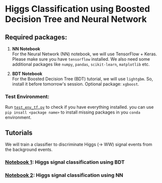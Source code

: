 # Higgs Classification using Boosted Decision Tree and Neural Network

## Required packages:

1. **NN Notebook**   
For the Neural Network (NN) notebook, we will use TensorFlow + Keras. Please make sure you have `tensorflow` installed. We also need some additional packages like `numpy`, `pandas`, `scikit-learn`, `matplotlib` etc.


2. **BDT Notebook**   
For the Boosted Decision Tree (BDT) tutorial, we will use `lightgbm`. So, install it before tomorrow's session. Optional package: `xgboost`.



### Test Environment:

Run [`test_env_tf.py`](https://github.com/ml4hep-India/icts-2023/blob/main/higgs_classification/test_env_tf.py) to check if you have everything installed. you can use `pip insall <package name>` to install missing packages in you `conda` environment.

## Tutorials
We will train a classifier to discriminate Higgs ($\to$ WW) signal events from the background events.

### [Notebook 1](https://github.com/ml4hep-India/icts-2023/blob/main/higgs_classification/HEPML_HandsOn_BDT.ipynb): Higgs signal classification using BDT

### [Notebook 2](https://github.com/ml4hep-India/icts-2023/blob/main/higgs_classification/HEPML_HandsOn_NN.ipynb): Higgs signal classification using NN
